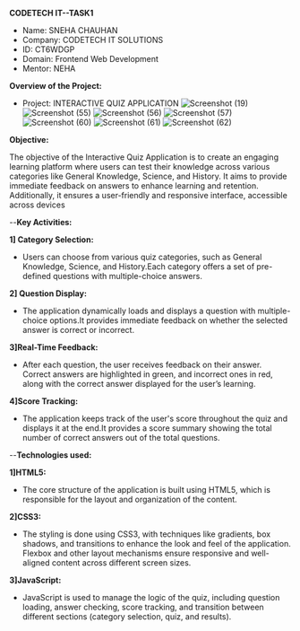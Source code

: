 **CODETECH IT--TASK1**

* Name: SNEHA CHAUHAN
* Company: CODETECH IT SOLUTIONS
* ID: CT6WDGP
* Domain: Frontend Web Development
* Mentor: NEHA

**Overview of the Project:**
* Project: INTERACTIVE QUIZ APPLICATION
![Screenshot (19)](https://github.com/user-attachments/assets/06587a31-b3b5-4c3d-9446-7d149f9c252a)
![Screenshot (55)](https://github.com/user-attachments/assets/58341dd1-c3e4-4e63-abf1-6f26dbdacacb)
![Screenshot (56)](https://github.com/user-attachments/assets/2831be61-35fe-4cc4-9567-386da1ded9fa)
![Screenshot (57)](https://github.com/user-attachments/assets/70071d94-34c4-4f4b-8f64-84ca5f522538)
![Screenshot (60)](https://github.com/user-attachments/assets/278f0476-ce3e-4d9f-a597-ab551ff9094c)
![Screenshot (61)](https://github.com/user-attachments/assets/6dee3517-8703-42a8-ac26-5913b5da61f0)
![Screenshot (62)](https://github.com/user-attachments/assets/880c0a7b-7b25-42c8-b925-c1048914f462)

**Objective:**

The objective of the Interactive Quiz Application is to create an engaging learning platform where users can test their knowledge across various categories like General Knowledge, Science, and History. It aims to provide immediate feedback on answers to enhance learning and retention.  Additionally, it ensures a user-friendly and responsive interface, accessible across devices

--**Key Activities:**

**1] Category Selection:**

* Users can choose from various quiz categories, such as General Knowledge, Science, and History.Each category offers a set of pre-defined questions with multiple-choice answers.
  
**2] Question Display:**

* The application dynamically loads and displays a question with multiple-choice options.It provides immediate feedback on whether the selected answer is correct or incorrect.

**3]Real-Time Feedback:**

* After each question, the user receives feedback on their answer.
Correct answers are highlighted in green, and incorrect ones in red, along with the correct answer displayed for the user’s learning.

**4]Score Tracking:**

* The application keeps track of the user's score throughout the quiz and displays it at the end.It provides a score summary showing the total number of correct answers out of the total questions.

--**Technologies used:**

**1]HTML5:**

* The core structure of the application is built using HTML5, which is responsible for the layout and organization of the content.

**2]CSS3:**

* The styling is done using CSS3, with techniques like gradients, box shadows, and transitions to enhance the look and feel of the application.
Flexbox and other layout mechanisms ensure responsive and well-aligned content across different screen sizes.

**3]JavaScript:**

* JavaScript is used to manage the logic of the quiz, including question loading, answer checking, score tracking, and transition between different sections (category selection, quiz, and results).

